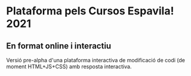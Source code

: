 # Plataforma pels Cursos Espavila! 2021
## En format online i interactiu
Versió pre-alpha d'una plataforma interactiva de modificació de codi (de moment HTML+JS+CSS) amb resposta interactiva.
